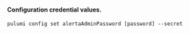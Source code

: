 #### Configuration credential values.
```hcl
pulumi config set alertaAdminPassword [password] --secret
```